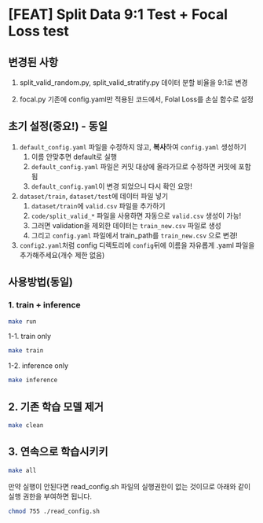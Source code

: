 # [FEAT] Split Data 9:1 Test + Focal Loss test

## 변경된 사항
1. split_valid_random.py, split_valid_stratify.py
데이터 분할 비율을 9:1로 변경  

2. focal.py
기존에 config.yaml만 적용된 코드에서, Folal Loss를 손실 함수로 설정


## 초기 설정(중요!) - 동일

1. `default_config.yaml` 파일을 수정하지 않고, **복사**하여 `config.yaml` 생성하기
    1. 이름 안맞추면 default로 실행
    2. `default_config.yaml` 파일은 커밋 대상에 올라가므로 수정하면 커밋에 포함됨
    3. `default_config.yaml`이 변경 되었으니 다시 확인 요망!
2. `dataset/train`, `dataset/test`에 데이터 파일 넣기
   1. `dataset/train`에 `valid.csv` 파일을 추가하기
   2. `code/split_valid_*` 파일을 사용하면 자동으로 `valid.csv` 생성이 가능!
   3. 그러면 validation을 제외한 데이터는 `train_new.csv` 파일로 생성
   4. 그리고 `config.yaml` 파일에서 train_path를 `train_new.csv` 으로 변경!
4. `config2.yaml`처럼 config 디렉토리에 `config`뒤에 이름을 자유롭게 .yaml 파일을 추가해주세요(개수 제한 없음)

## 사용방법(동일)

### 1. train + inference

```bash
make run
```

1-1. train only

```bash
make train
```

1-2. inference only

```bash
make inference
```

## 2. 기존 학습 모델 제거

```bash
make clean
```

## 3. 연속으로 학습시키키
```bash
make all
```

만약 실행이 안된다면 read_config.sh 파일의 실행권한이 없는 것이므로 아래와 같이 실행 권한을 부여하면 됩니다.
```bash
chmod 755 ./read_config.sh
```
